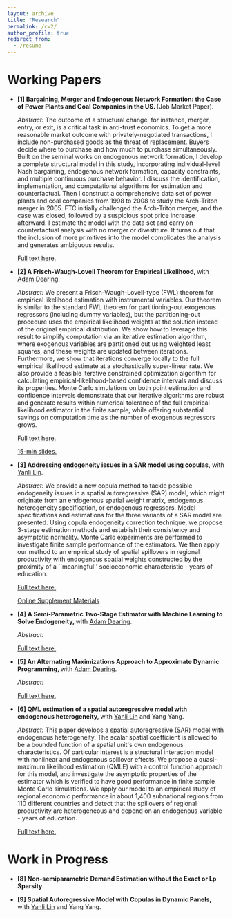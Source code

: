 ```yaml
---
layout: archive
title: "Research"
permalink: /cv2/
author_profile: true
redirect_from:
  - /resume
---
```


Working Papers
======
* <b> [1] Bargaining, Merger and Endogenous Network Formation: the Case of Power Plants and Coal Companies in the US. </b> (Job Market Paper). 

  <i> Abstract: </i> The outcome of a structural change, for instance, merger, entry, or exit, is a critical task in anti-trust economics. To get a more reasonable market outcome with privately-negotiated transactions, I include non-purchased goods as the threat of replacement. Buyers decide where to purchase and how much to purchase simultaneously. Built on the seminal works on endogenous network formation, I develop a complete structural model in this study, incorporating individual-level Nash bargaining, endogenous network formation, capacity constraints, and multiple continuous purchase behavior. I discuss the identification, implementation, and computational algorithms for estimation and counterfactual. Then I construct a comprehensive data set of power plants and coal companies from 1998 to 2008 to study the Arch-Triton merger in 2005. FTC initially challenged the Arch-Triton merger, and the case was closed, followed by a suspicious spot price increase afterward. I estimate the model with the data set and carry on counterfactual analysis with no merger or divestiture. It turns out that the inclusion of more primitives into the model complicates the analysis and generates ambiguous results.
  
   [Full text here.](http://academicpages.github.io/files/paper1.pdf)
* <b> [2] A Frisch-Waugh-Lovell Theorem for Empirical Likelihood, </b> with [Adam Dearing](https://www.johnson.cornell.edu/faculty-research/faculty/aed237/). 
  
  <i> Abstract: </i> We present a Frisch-Waugh-Lovell-type (FWL) theorem for empirical likelihood estimation with instrumental variables. Our theorem is similar to the standard FWL theorem for partitioning-out exogenous regressors (including dummy variables), but the partitioning-out procedure uses the empirical likelihood weights at the solution instead of the original empirical distribution. We show how to leverage this result to simplify computation via an iterative estimation algorithm, where exogenous variables are partitioned out using weighted least squares, and these weights are updated between iterations. Furthermore, we show that iterations converge locally to the full empirical likelihood estimate at a stochastically super-linear rate. We also provide a feasible iterative constrained optimization algorithm for calculating empirical-likelihood-based confidence intervals and discuss its properties. Monte Carlo simulations on both point estimation and confidence intervals demonstrate that our iterative algorithms are robust and generate results within numerical tolerance of the full empirical likelihood estimator in the finite sample, while offering substantial savings on computation time as the number of exogenous regressors grows. 
  
   [Full text here.](http://academicpages.github.io/files/paper1.pdf) 
   
   [15-min slides.](http://academicpages.github.io/files/paper1.pdf)
   
* <b> [3] Addressing endogeneity issues in a SAR model using copulas,</b> with [Yanli Lin](http://academicpages.github.io/files/paper1.pdf). 
  
  <i> Abstract: </i> We provide a new copula method to tackle possible endogeneity issues in a spatial autoregressive (SAR) model, which might originate from an endogenous spatial weight matrix, endogenous heterogeneity specification, or endogenous regressors. Model specifications and estimations for the three variants of a SAR model are presented. Using copula endogeneity correction technique, we propose 3-stage estimation methods and establish their consistency and asymptotic normality. Monte Carlo experiments are performed to investigate finite sample performance of the estimators. We then apply our method to an empirical study of spatial spillovers in regional productivity with endogenous spatial weights constructed by the proximity of a ``meaningful'' socioeconomic characteristic - years of education. 
  
  [Full text here.](http://academicpages.github.io/files/paper1.pdf) 
  
  [Online Supplement Materials](http://academicpages.github.io/files/paper1.pdf)
  
* <b> [4] A Semi-Parametric Two-Stage Estimator with Machine Learning to Solve Endogeneity, </b> with [Adam Dearing](https://www.johnson.cornell.edu/faculty-research/faculty/aed237/). 
  
  <i> Abstract: </i>
  
  [Full text here.](http://academicpages.github.io/files/paper1.pdf)
  
* <b> [5] An Alternating Maximizations Approach to Approximate Dynamic Programming, </b> with [Adam Dearing](https://www.johnson.cornell.edu/faculty-research/faculty/aed237/). 

  <i> Abstract: </i>
  
  [Full text here.](http://academicpages.github.io/files/paper1.pdf)

* <b> [6] QML estimation of a spatial autoregressive model with endogenous heterogeneity, </b> with [Yanli Lin](http://academicpages.github.io/files/paper1.pdf) and Yang Yang.

  <i> Abstract: </i> This paper develops a spatial autoregressive (SAR) model with endogenous heterogeneity. The scalar spatial coefficient is allowed to be a bounded function of a spatial unit's own endogenous characteristics. Of particular interest is a structural interaction model with nonlinear and endogenous spillover effects. We propose a quasi-maximum likelihood estimation (QMLE) with a control function approach for this model, and investigate the asymptotic properties of the estimator which is verified to have good performance in finite sample Monte Carlo simulations. We apply our model to an empirical study of regional economic performance in about 1,400 subnational regions from 110 different countries and detect that the spillovers of regional productivity are heterogeneous and depend on an endogenous variable - years of education.
  
  [Full text here.](http://academicpages.github.io/files/paper1.pdf)

Work in Progress
======
* <b> [8] Non-semiparametric Demand Estimation without the Exact or Lp Sparsity. </b> 
  
  
* <b> [9] Spatial Autoregressive Model with Copulas in Dynamic Panels, </b> with [Yanli Lin](http://academicpages.github.io/files/paper1.pdf) and Yang Yang.

  
